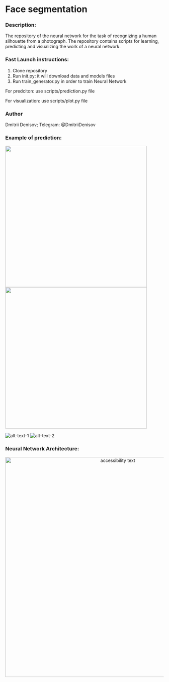 # Face segmentation

### Description:
The repository of the neural network for the task of recognizing a human silhouette from a photograph. The repository contains scripts for learning, predicting and visualizing the work of a neural network.
### Fast Launch instructions:

1. Clone repository 
2. Run init.py: it will download data and models files
3. Run train_generator.py in order to train Neural Network

For predciton: use scripts/prediction.py file 

For visualization: use scripts/plot.py file

### Author
Dmitrii Denisov; 
Telegram: @DmitriiDenisov

### Example of prediction:

<img src="https://psv4.userapi.com/c848224/u6729856/docs/d17/094d8de70832/ex_3.png?extra=G8s1YldFzXJmlxZjwvULwzZU2YyZ2L9agMK0YX3nBgDYzM_jMnWCURGn1KimO9iFFdYVt6oaeBHSROyOOHGZdGz690MukKbGJvjwtaLxpcPO4kvxCOaE0329ayHVHrmM_d_Lam6QTEHy7Sx-" width="450"/> <img src="https://psv4.userapi.com/c848220/u6729856/docs/d17/e0803b243385/ex_4.png?extra=i2JU1MgexnlcGklIFHlq3fI9rdeVVwiF0xeaMnlR5V8FaHr5lkdKmbMH1H63zfRumvITLAbl0aTC_c4DhIppPzjR5GaFljXIyc79BgvIZDeT9T_gTa4X18KN4xA98akQTKemiU3ifOZ4xsvD" width="450"/> 


![alt-text-1](https://psv4.userapi.com/c848224/u6729856/docs/d17/094d8de70832/ex_3.png?extra=G8s1YldFzXJmlxZjwvULwzZU2YyZ2L9agMK0YX3nBgDYzM_jMnWCURGn1KimO9iFFdYVt6oaeBHSROyOOHGZdGz690MukKbGJvjwtaLxpcPO4kvxCOaE0329ayHVHrmM_d_Lam6QTEHy7Sx- "title-1") ![alt-text-2](https://psv4.userapi.com/c848220/u6729856/docs/d17/e0803b243385/ex_4.png?extra=i2JU1MgexnlcGklIFHlq3fI9rdeVVwiF0xeaMnlR5V8FaHr5lkdKmbMH1H63zfRumvITLAbl0aTC_c4DhIppPzjR5GaFljXIyc79BgvIZDeT9T_gTa4X18KN4xA98akQTKemiU3ifOZ4xsvD "title-2")


### Neural Network Architecture:
<p align="center">
  <img src="https://psv4.userapi.com/c848324/u6729856/docs/d13/400a84701552/my_final_model_2.png?extra=xLjBkp2fu0fMmTUEbgmCGU1bYB60alsjxhY3tJEzJrGXXOXVWtlLgH9dddTOcJ5ThH5s-NGS-I0vXOoFQfObbdd7B16gjsG0OWXT71R9qjfFRZo-JGr6Dm7puM2v8ZNTUbSo2XjOVWGh39gP" width="700" alt="accessibility text">
</p>
